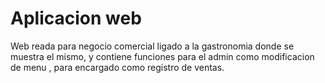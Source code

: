 # Aplicacion web 
Web reada para negocio comercial ligado a la gastronomia donde se muestra el mismo, y contiene funciones para el admin como modificacion de menu , para encargado como registro de ventas.


